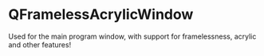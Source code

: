 # QFramelessAcrylicWindow
Used for the main program window, with support for framelessness, acrylic and other features!
